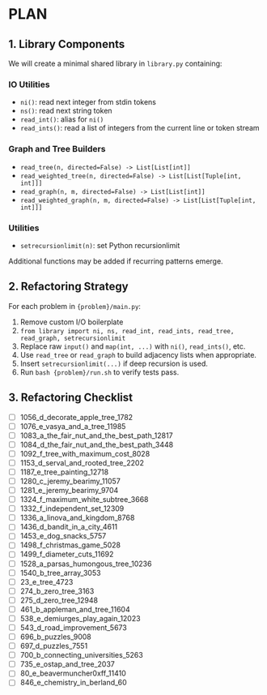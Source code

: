 # PLAN

## 1. Library Components

We will create a minimal shared library in `library.py` containing:

### IO Utilities
- `ni()`: read next integer from stdin tokens
- `ns()`: read next string token
- `read_int()`: alias for `ni()`
- `read_ints()`: read a list of integers from the current line or token stream

### Graph and Tree Builders
- `read_tree(n, directed=False) -> List[List[int]]`
- `read_weighted_tree(n, directed=False) -> List[List[Tuple[int, int]]]`
- `read_graph(n, m, directed=False) -> List[List[int]]`
- `read_weighted_graph(n, m, directed=False) -> List[List[Tuple[int, int]]]`

### Utilities
- `setrecursionlimit(n)`: set Python recursionlimit

Additional functions may be added if recurring patterns emerge.

## 2. Refactoring Strategy

For each problem in `{problem}/main.py`:
1. Remove custom I/O boilerplate
2. `from library import ni, ns, read_int, read_ints, read_tree, read_graph, setrecursionlimit`
3. Replace raw `input()` and `map(int, ...)` with `ni()`, `read_ints()`, etc.
4. Use `read_tree` or `read_graph` to build adjacency lists when appropriate.
5. Insert `setrecursionlimit(...)` if deep recursion is used.
6. Run `bash {problem}/run.sh` to verify tests pass.

## 3. Refactoring Checklist

- [ ] 1056_d_decorate_apple_tree_1782
- [ ] 1076_e_vasya_and_a_tree_11985
- [ ] 1083_a_the_fair_nut_and_the_best_path_12817
- [ ] 1084_d_the_fair_nut_and_the_best_path_3448
- [ ] 1092_f_tree_with_maximum_cost_8028
- [ ] 1153_d_serval_and_rooted_tree_2202
- [ ] 1187_e_tree_painting_12718
- [ ] 1280_c_jeremy_bearimy_11057
- [ ] 1281_e_jeremy_bearimy_9704
- [ ] 1324_f_maximum_white_subtree_3668
- [ ] 1332_f_independent_set_12309
- [ ] 1336_a_linova_and_kingdom_8768
- [ ] 1436_d_bandit_in_a_city_4611
- [ ] 1453_e_dog_snacks_5757
- [ ] 1498_f_christmas_game_5028
- [ ] 1499_f_diameter_cuts_11692
- [ ] 1528_a_parsas_humongous_tree_10236
- [ ] 1540_b_tree_array_3053
- [ ] 23_e_tree_4723
- [ ] 274_b_zero_tree_3163
- [ ] 275_d_zero_tree_12948
- [ ] 461_b_appleman_and_tree_11604
- [ ] 538_e_demiurges_play_again_12023
- [ ] 543_d_road_improvement_5673
- [ ] 696_b_puzzles_9008
- [ ] 697_d_puzzles_7551
- [ ] 700_b_connecting_universities_5263
- [ ] 735_e_ostap_and_tree_2037
- [ ] 80_e_beavermuncher0xff_11410
- [ ] 846_e_chemistry_in_berland_60
